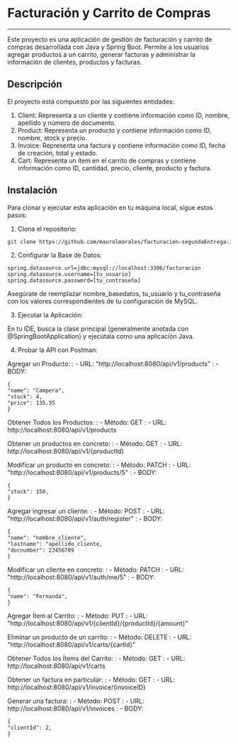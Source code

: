 # Facturación y Carrito de Compras

---

Este proyecto es una aplicación de gestión de facturación y carrito de compras desarrollada con Java y Spring Boot. Permite a los usuarios agregar productos a un carrito, generar facturas y administrar la información de clientes, productos y facturas.



## Descripción
El proyecto está compuesto por las siguientes entidades:

1. Client: Representa a un cliente y contiene información como ID, nombre, apellido y número de documento.
2. Product: Representa un producto y contiene información como ID, nombre, stock y precio.
3. Invoice: Representa una factura y contiene información como ID, fecha de creación, total y estado.
4. Cart: Representa un ítem en el carrito de compras y contiene información como ID, cantidad, precio, cliente, producto y factura.

## Instalación

Para clonar y ejecutar esta aplicación en tu máquina local, sigue estos pasos:

1. Clona el repositorio:

```bash
git clone https://github.com/maurolmorales/facturacion-segundaEntrega-JAVA.git
```

2. Configurar la Base de Datos:

```
spring.datasource.url=jdbc:mysql://localhost:3306/facturacion
spring.datasource.username=[tu_usuario]
spring.datasource.password=[tu_contraseña]
```

Asegúrate de reemplazar nombre_basedatos, tu_usuario y tu_contraseña con los valores correspondientes de tu configuración de MySQL.


3. Ejecutar la Aplicación:

En tu IDE, busca la clase principal (generalmente anotada con @SpringBootApplication) y ejecútala como una aplicación Java.

4. Probar la API con Postman:

Agregar un Producto:
: - URL: "http://localhost:8080/api/v1/products"
: - BODY:
```
{
"name": "Campera",
"stock": 4,
"price": 135.35
}
```

Obtener Todos los Productos:
: - Método: GET
: - URL: http://localhost:8080/api/v1/products


Obtener un productos en concreto:
: - Método: GET
: - URL: http://localhost:8080/api/v1/{productId}

Modificar un producto en concreto:
: - Método: PATCH
: - URL: "http://localhost:8080/api/v1/products/5"
: - BODY:
```
{
"stock": 150,
}
```
Agregar ingresar un cliente:
: - Método: POST
: - URL: "http://localhost:8080/api/v1/auth/register"
: - BODY:
```
{
"name": "nombre_cliente",
"lastname": "apellido_cliente,
"docnumber": 23456789
}
```

Modificar un cliente en concreto:
: - Método: PATCH
: - URL: "http://localhost:8080/api/v1/auth/me/5"
: - BODY:
```
{
"name": "Fernanda",
}
```

Agregar Ítem al Carrito:
: - Método: PUT
: - URL: "http://localhost:8080/api/v1/{clientId}/{productId}/{amount}"

Eliminar un producto de un carrito:
: - Método: DELETE
: - URL: "http://localhost:8080/api/v1/carts/{cartId}"

Obtener Todos los Ítems del Carrito:
: - Método: GET
: - URL: http://localhost:8080/api/v1/carts


Obtener un factura en particular:
: - Método: GET
: - URL: http://localhost:8080/api/v1/invoice/{invoiceID}

Generar una factura:
: - Método: POST
: - URL: http://localhost:8080/api/v1/invoices
: - BODY:
```
{
"clientId": 2,
}
```